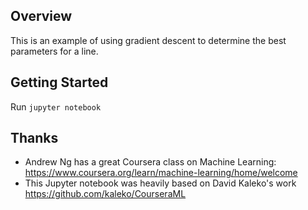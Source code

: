 ## Overview

This is an example of using gradient descent to determine the best parameters for a line.

Getting Started
---------------

Run `jupyter notebook`


Thanks
-------

* Andrew Ng has a great Coursera class on Machine Learning: https://www.coursera.org/learn/machine-learning/home/welcome
* This Jupyter notebook was heavily based on David Kaleko's work https://github.com/kaleko/CourseraML
